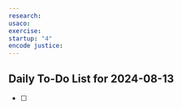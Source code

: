 ```yaml
---
research: 
usaco: 
exercise: 
startup: "4"
encode justice:
---
```


## Daily To-Do List for 2024-08-13

- [ ]

